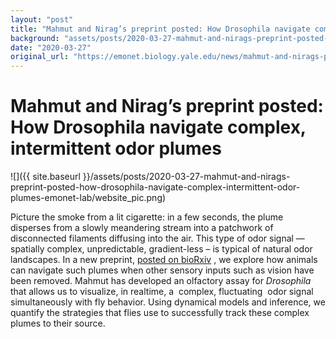```yaml
---
layout: "post"
title: "Mahmut and Nirag’s preprint posted: How Drosophila navigate complex, intermittent odor plumes | Emonet Lab"
background: "assets/posts/2020-03-27-mahmut-and-nirags-preprint-posted-how-drosophila-navigate-complex-intermittent-odor-plumes-emonet-lab/website_pic.png"
date: "2020-03-27"
original_url: "https://emonet.biology.yale.edu/news/mahmut-and-nirags-preprint-posted-how-drosophila-navigate-complex-intermittent-odor-plumes"
---
```

# Mahmut and Nirag’s preprint posted: How Drosophila navigate complex, intermittent odor plumes

![]({{ site.baseurl }}/assets/posts/2020-03-27-mahmut-and-nirags-preprint-posted-how-drosophila-navigate-complex-intermittent-odor-plumes-emonet-lab/website_pic.png)

Picture the smoke from a lit cigarette: in a few seconds, the plume disperses from a slowly meandering stream into a patchwork of disconnected filaments diffusing into the air. This type of odor signal — spatially complex, unpredictable, gradient-less – is typical of natural odor landscapes. In a new preprint, [posted on bioRxiv](https://www.biorxiv.org/content/10.1101/2020.03.23.004218v1) , we explore how animals can navigate such plumes when other sensory inputs such as vision have been removed. Mahmut has developed an olfactory assay for *Drosophila* that allows us to visualize, in realtime, a  complex, fluctuating  odor signal simultaneously with fly behavior. Using dynamical models and inference, we quantify the strategies that flies use to successfully track these complex plumes to their source.